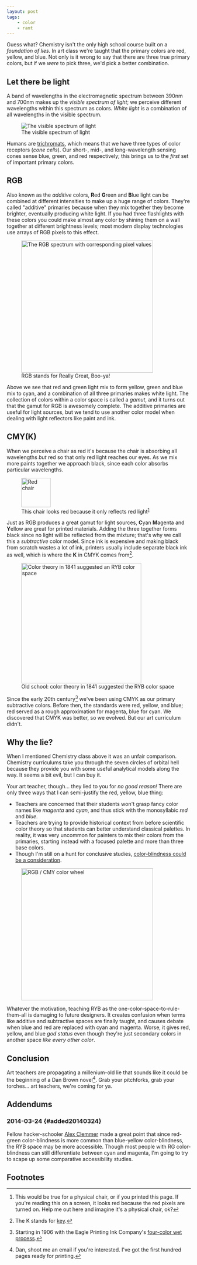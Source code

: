 ```yaml
---
layout: post
tags:
    - color
    - rant
---
```


Guess what? Chemistry isn't the only high school course built on a _foundation of lies_. In art class we're taught that the primary colors are red, yellow, and blue. Not only is it wrong to say that there are three true primary colors, but if we _were_ to pick three, we'd pick a better combination.

## Let there be light

A band of wavelengths in the electromagnetic spectrum between 390nm and 700nm makes up the _visible spectrum of light_; we perceive different wavelengths within this spectrum as colors. _White light_ is a combination of all wavelengths in the visible spectrum.

<figure>
  <img src="/images/visible-spectrum-xoptim.svg" alt="The visible spectrum of light">
  <figcaption>The visible spectrum of light</figcaption>
</figure>

Humans are [trichromats](http://en.wikipedia.org/wiki/Trichromacy), which means that we have three types of color receptors (_cone cells_). Our short-, mid-, and long-wavelength sensing cones sense blue, green, and red respectively; this brings us to the _first_ set of important primary colors.

## RGB

Also known as the _additive_ colors, **R**ed **G**reen and **B**lue light can be combined at different intensities to make up a huge range of colors. They're called "additive" primaries because when they mix together they become brighter, eventually producing white light. If you had three flashlights with these colors you could make almost any color by shining them on a wall together at different brightness levels; most modern display technologies use arrays of RGB pixels to this effect.

<figure>
  <img src="/images/rgb-pixel-color-wheel.svg" width="360px" alt="The RGB spectrum with corresponding pixel values">
  <figcaption>RGB stands for Really Great, Boo-ya!</figcaption>
</figure>

Above we see that red and green light mix to form yellow, green and blue mix to cyan, and a combination of all three primaries makes white light. The collection of colors within a color space is called a _gamut_, and it turns out that the gamut for RGB is awesomely complete. The additive primaries are useful for light sources, but we tend to use another color model when dealing with light reflectors like paint and ink.

## CMY(K)

When we perceive a chair as red it's because the chair is absorbing all wavelengths _but_ red so that only red light reaches our eyes. As we mix more paints together we approach black, since each color absorbs particular wavelengths.

<figure>
  <img src="/images/red-chair.svg" width="80px" alt="Red chair">
  <figcaption>This chair looks red because it only reflects red light<sup id="fnref:1"><a href="#fn:1" class="footnote">1</a></sup></figcaption>
</figure>

<span style="display:none">Dummy footnote generator[^1]</span>

Just as RGB produces a great gamut for light sources, **C**yan **M**agenta and **Y**ellow are great for printed materials. Adding the three together forms black since no light will be reflected from the mixture; that's why we call this a _subtractive_ color model. Since ink is expensive and making black from scratch wastes a lot of ink, printers usually include separate black ink as well, which is where the **K** in CMYK comes from[^2].

<figure>
  <img src="/images/1841-chromatography.png" width="328px" alt="Color theory in 1841 suggested an RYB color space">
  <figcaption>Old school: color theory in 1841 suggested the RYB color space</figcaption>
</figure>

Since the early 20th century[^3] we've been using CMYK as our primary subtractive colors. Before then, the standards were red, yellow, and blue; red served as a rough approximation for magenta, blue for cyan. We discovered that CMYK was better, so we evolved. But our art curriculum didn't.

## Why the lie?

When I mentioned Chemistry class above it was an unfair comparison. Chemistry curriculums take you through the seven circles of orbital hell because they provide you with some useful analytical models along the way. It seems a bit evil, but I can buy it.

Your art teacher, though... they lied to you for _no good reason!_ There are only three ways that I can semi-justify the red, yellow, blue thing:

-   Teachers are concerned that their students won't grasp fancy color names like _magenta_ and _cyan_, and thus stick with the monosyllabic _red_ and _blue_.
-   Teachers are trying to provide historical context from before scientific color theory so that students can better understand classical palettes. In reality, it was very uncommon for painters to mix their colors from the primaries, starting instead with a focused palette and more than three base colors.
-   Though I'm still on a hunt for conclusive studies, [color-blindness could be a consideration](#added20140324).

<figure>
  <img src="/images/named-color-wheel.svg" width="360px" alt="RGB / CMY color wheel">
</figure>

Whatever the motivation, teaching RYB as the one-color-space-to-rule-them-all is damaging to future designers. It creates confusion when terms like additive and subtractive spaces are finally taught, and causes debate when blue and red are replaced with cyan and magenta. Worse, it gives red, yellow, and blue _god status_ even though they're just secondary colors in another space _like every other color_.

## Conclusion

Art teachers are propagating a millenium-old lie that sounds like it could be the beginning of a Dan Brown novel[^4]. Grab your pitchforks, grab your torches... art teachers, we're coming for ya.

## Addendums

### 2014-03-24 {#added20140324}

Fellow hacker-schooler [Alex Clemmer](http://www.nullspace.io/) made a great point that since red-green color-blindness is more common than blue-yellow color-blindness, the RYB space may be more accessible. Though most people with RG color-blindness can still differentiate between cyan and magenta, I'm going to try to scape up some comparative accessibility studies.

## Footnotes

[^1]: This would be true for a physical chair, or if you printed this page. If you're reading this on a screen, it looks red because the red pixels are turned on. Help me out here and imagine it's a physical chair, ok?
[^2]: The K stands for [key](https://en.wikipedia.org/wiki/Key_plate).
[^3]: Starting in 1906 with the Eagle Printing Ink Company's [four-color wet process](http://www.sunchemical.com/about/history/).
[^4]: Dan, shoot me an email if you're interested. I've got the first hundred pages ready for printing.
